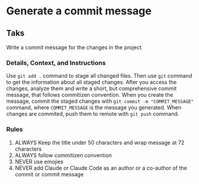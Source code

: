# Generate a commit message

## Taks

Write a commit message for the changes in the project.

### Details, Context, and Instructions

Use `git add .` command to stage all changed files. Then use `git` command to get the
information about all staged changes. After you access the changes, analyze them and
write a short, but comprehensive commit message, that follows commitizen convention.
When you create the message, commit the staged changes with `git commit -m "COMMIT_MESSAGE"`
command, where `COMMIT_MESSAGE` is the message you generated. When changes are commited,
push them to remote with `git push` command.

### Rules

1. ALWAYS Keep the title under 50 characters and wrap message at 72 characters
2. ALWAYS follow commitizen convention
3. NEVER use emojies
4. NEVER add Claude or Claude Code as an author or a co-author of the commit or commit message
